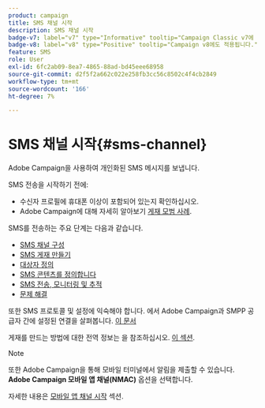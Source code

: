 ```yaml
---
product: campaign
title: SMS 채널 시작
description: SMS 채널 시작
badge-v7: label="v7" type="Informative" tooltip="Campaign Classic v7에 적용"
badge-v8: label="v8" type="Positive" tooltip="Campaign v8에도 적용됩니다."
feature: SMS
role: User
exl-id: 6fc2ab09-8ea7-4865-88ad-bd45eee68958
source-git-commit: d2f5f2a662c022e258fb3cc56c8502c4f4cb2849
workflow-type: tm+mt
source-wordcount: '166'
ht-degree: 7%

---
```


# SMS 채널 시작{#sms-channel}

Adobe Campaign을 사용하여 개인화된 SMS 메시지를 보냅니다.

SMS 전송을 시작하기 전에:

* 수신자 프로필에 휴대폰 이상이 포함되어 있는지 확인하십시오.
* Adobe Campaign에 대해 자세히 알아보기 [게재 모범 사례](delivery-best-practices.md).

SMS를 전송하는 주요 단계는 다음과 같습니다.

* [SMS 채널 구성](sms-set-up.md)
* [SMS 게재 만들기](sms-create.md)
* [대상자 정의](sms-create.md#selecting-the-target-population)
* [SMS 콘텐츠를 정의합니다](sms-create.md#defining-the-sms-content)
* [SMS 전송, 모니터링 및 추적](sms-send.md)
* [문제 해결](troubleshooting-sms.md)

또한 SMS 프로토콜 및 설정에 익숙해야 합니다. 에서 Adobe Campaign과 SMPP 공급자 간에 설정된 연결을 살펴봅니다. [이 문서](sms-protocol.md)

게재를 만드는 방법에 대한 전역 정보는 을 참조하십시오. [이 섹션](steps-about-delivery-creation-steps.md).

>[!NOTE]
>
>또한 Adobe Campaign을 통해 모바일 터미널에서 알림을 제출할 수 있습니다. **Adobe Campaign 모바일 앱 채널(NMAC)** 옵션을 선택합니다.
> 
>자세한 내용은 [모바일 앱 채널 시작](about-mobile-app-channel.md) 섹션.
